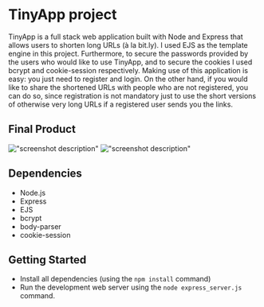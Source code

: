 # TinyApp project
TinyApp is a full stack web application built with Node and Express that allows users to shorten long URLs (à la bit.ly). I used EJS as the template engine in this project. Furthermore, to secure the passwords provided by the users who would like to use TinyApp, and to secure the cookies I used bcrypt and cookie-session respectively. Making use of this application is easy: you just need to register and login. On the other hand, if you would like to share the shortened URLs with people who are not registered, you can do so, since registration is not mandatory just to use the short versions of otherwise very long URLs if a registered user sends you the links.

## Final Product
!["screenshot description"](#)
!["screenshot description"](#)

## Dependencies
- Node.js
- Express
- EJS
- bcrypt
- body-parser
- cookie-session

## Getting Started

- Install all dependencies (using the `npm install` command)
- Run the development web server using the `node express_server.js` command.
